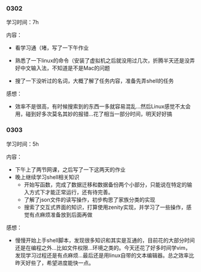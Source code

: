 ### 0302

学习时间：7h

内容：

- 看学习通（堵，写了一下午作业

- 熟悉了一下linux的命令（安装了虚拟机之后就没用过几次，折腾半天还是没弄好中文输入法，不知道是不是Mac的问题
- 搜了一下没听过的名词，大概了解了任务内容，准备先弄shell的任务

感想：

- 效率不是很高，有时候搜索到的东西一多就容易混乱...然后Linux感觉不太会用，碰到好多次莫名其妙的报错...花了相当一部分时间，明天好好搞

### 0303

学习时间：5h

内容：

- 下午上了两节网课，之后写了一下这两天的作业
- 晚上继续学习shell相关知识
  - 开始写函数，完成了数据迁移和数据备份两个小部分，只能说在特定的输入方式下才能正常运行，还有待完善。
  - 了解了json文件的读写操作，初步构思了家族分类的实现
  - 搜索了交互式界面的知识，打算使用zenity实现，并学习了一些操作，感觉有点麻烦准备放到后面再做

感想：

- 慢慢开始上手shell脚本，发现很多知识和其实是互通的，目前花的大部分时间还是在编程之外...比如文件权限...环境之类的。今天还花了好多时间学vim，发现学习过程还是有点麻烦...最后还是用linux自带的文本编辑器。总之效率比昨天好些了，希望进度能快一点。